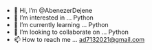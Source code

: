 - 👋 Hi, I’m @AbenezerDejene
- 👀 I’m interested in ... Python
- 🌱 I’m currently learning ... Python
- 💞️ I’m looking to collaborate on ... Python
- 📫 How to reach me ... ad7132021@gmail.com


